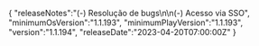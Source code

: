 {
  "releaseNotes":"(-) Resolução de bugs\n\n(-) Acesso via SSO",
  "minimumOsVersion":"1.1.193",
  "minimumPlayVersion":"1.1.193",
  "version":"1.1.194",
  "releaseDate":"2023-04-20T07:00:00Z"
}
